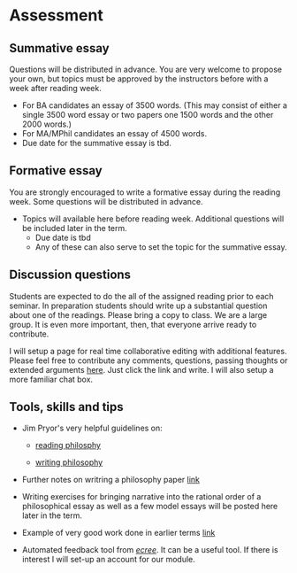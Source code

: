 # Assessment

## Summative essay

Questions will be distributed in advance. You are very welcome to propose your own, but topics must be approved by the instructors before with a week after reading week.

* For BA candidates an essay of 3500 words. (This may consist of either a single 3500 word essay or two papers one 1500 words and the other 2000 words.)
* For MA/MPhil candidates an essay of 4500 words.
* Due date for the summative essay is tbd.

<!-- * A couple questions on forgiveness have been added to the initial set [link](https://www.dropbox.com/s/n0u52rtzbshj1h1/essay-topics-summative.pdf?dl=0). -->


## Formative essay

You are strongly encouraged to write a formative essay during the reading week. Some questions will be distributed in advance.

* Topics will available here before reading week. Additional questions will be included later in the term. <!-- [link](https://www.dropbox.com/s/ca1m5bf5n06fom1/essay-topics-formative.pdf?dl=0). -->
  - Due date is tbd
  - Any of these can also serve to set the topic for the summative essay.


## Discussion questions

Students are expected to do the all of the assigned reading prior to each seminar. In preparation students should write up a substantial question about one of the readings. Please bring a copy to class. We are a large group. It is even more important, then, that everyone arrive ready to contribute.

I will setup a page for real time collaborative editing with additional features. Please feel free to contribute any comments, questions, passing thoughts or extended arguments [here](https://pad.disroot.org/p/moralpsychology2019). Just click the link and write. I will also setup a more familiar chat box.


## Tools, skills and tips

- Jim Pryor's very helpful guidelines on:
    + [reading philosphy](http://www.jimpryor.net/teaching/guidelines/reading.html)

    + [writing philosophy](http://www.jimpryor.net/teaching/guidelines/writing.html)

- Further notes on writring a philosophy paper [link](https://www.dropbox.com/s/ow6b0l5vy28b19t/notes-writing.pdf?dl=0)

- Writing exercises for bringing narrative into the rational order of a philosophical essay as well as a few model essays will be posted here later in the term.
<!-- link to 2017 exercises-->

- Example of very good work done in earlier terms [link](https://www.dropbox.com/s/c1c5ykhzsxdpyys/sample-essay-1-3097.pdf?dl=0)
<!-- link to folder with 'Disolving the paradox of grief' and eventually others -->
- Automated feedback tool from [*ecree*](https://www.ecree.com/signup). It can be a useful tool. If there is interest I will set-up an account for our module.








